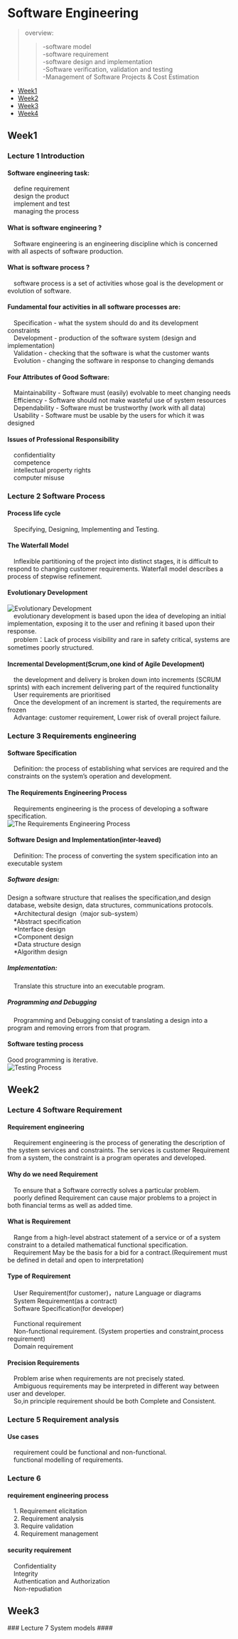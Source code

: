 # Software Engineering  

> overview:  
>> -software model  
>> -software requirement  
>> -software design and implementation  
>> -Software verification, validation and testing  
>> -Management of Software Projects & Cost Estimation


* [Week1](#1)
* [Week2](#2)
* [Week3](#3)
* [Week4](#4)



<h2 id="1">Week1</h2>

### Lecture 1  Introduction  
#### Software engineering task:
&#8195;define requirement  
&#8195;design the product  
&#8195;implement and test  
&#8195;managing the process  

#### What is software engineering ?
&#8195;Software engineering is an engineering discipline which is concerned with all aspects of software production.  
  
#### What is software process ?
&#8195;software process is a set of activities whose goal is the development or evolution of software.  

#### Fundamental four activities in all software processes are:
&#8195;Specification - what the system should do and its development constraints  
&#8195;Development - production of the software system (design and implementation)  
&#8195;Validation - checking that the software is what the customer wants  
&#8195;Evolution - changing the software in response to changing demands  

#### Four Attributes of Good Software: 
&#8195;Maintainability - Software must (easily) evolvable to meet changing needs   
&#8195;Efficiency - Software should not make wasteful use of system resources  
&#8195;Dependability - Software must be trustworthy (work with all data)  
&#8195;Usability - Software must be usable by the users for which it was designed  

#### Issues of Professional Responsibility
&#8195;confidentiality  
&#8195;competence  
&#8195;intellectual property rights  
&#8195;computer misuse  

### Lecture 2  Software Process  
#### Process life cycle
&#8195;Specifying, Designing, Implementing and Testing.

#### The Waterfall Model  
&#8195;Inflexible partitioning of the project into distinct stages, it is difficult to respond to changing customer requirements. Waterfall model describes a process of stepwise refinement.  

#### Evolutionary Development  
![Evolutionary Development](https://s1.ax1x.com/2020/10/15/0ohgF1.md.png)  
&#8195;evolutionary development is based upon the idea of developing an initial implementation, exposing it to the user and refining it based upon their response.  
&#8195;problem：Lack of process visibility and rare in safety critical, systems are sometimes poorly structured.  

#### Incremental Development(Scrum,one kind of Agile Development)
&#8195;the development and delivery is broken down into increments (SCRUM sprints) with each increment delivering part of the required functionality  
&#8195;User requirements are prioritised  
&#8195;Once the development of an increment is started, the requirements are frozen  
&#8195;Advantage: customer requirement, Lower risk of overall project failure.  

### Lecture 3  Requirements engineering  

#### Software Specification
&#8195;Definition: the process of establishing what services are required and the constraints on the system’s operation and development.  

#### The Requirements Engineering Process
&#8195;Requirements engineering is the process of developing a software specification.    
![The Requirements Engineering Process](https://s1.ax1x.com/2020/10/16/0H9hP1.md.png)  

#### Software Design and Implementation(inter-leaved)
&#8195;Definition: The process of converting the system specification into an executable system    
##### Software design:
Design a software structure that realises the specification,and design database, website design, data structures, communications protocols.  
&#8195;*Architectural design（major sub-system）  
&#8195;*Abstract specification  
&#8195;*Interface design  
&#8195;*Component design  
&#8195;*Data structure design  
&#8195;*Algorithm design  

##### Implementation:
&#8195;Translate this structure into an executable program.  

##### Programming and Debugging
&#8195;Programming and Debugging consist of translating a design into a program and removing errors from that program.  

#### Software testing process 
Good programming is iterative.  
![Testing Process](https://pic.downk.cc/item/5f8924341cd1bbb86b63ffcb.png)  

<h2 id="2">Week2</h2>  

### Lecture 4  Software Requirement
#### Requirement engineering 
&#8195;Requirement engineering is the process of generating the description of the system services and constraints. The services is customer Requirement from a system, the constraint is a program operates and developed.  
#### Why do we need Requirement 
&#8195;To ensure that a Software correctly solves a particular problem.  
&#8195;poorly defined Requirement can cause major problems to a project in both financial terms as well as added time.  

#### What is Requirement 
&#8195;Range from a high-level abstract statement of a service or of a system constraint to a detailed mathematical functional specification.  
&#8195;Requirement May be the basis for a bid for a contract.(Requirement must be defined in detail and open to interpretation)  

#### Type of Requirement 
&#8195;User Requirement(for customer)，nature Language or diagrams    
&#8195;System Requirement(as a contract)  
&#8195;Software Specification(for developer)   
&#8195;  
&#8195;Functional requirement  
&#8195;Non-functional requirement. (System properties and constraint,process requirement)    
&#8195;Domain requirement  

#### Precision Requirements 
&#8195;Problem arise when requirements are not precisely stated.  
&#8195;Ambiguous requirements may be interpreted in different way between user and developer.  
&#8195;So,in principle requirement should be both Complete and Consistent.

### Lecture 5  Requirement analysis
####  Use cases
&#8195;requirement could be functional and non-functional.  
&#8195;functional modelling of requirements.  


### Lecture 6  
####  requirement engineering process 
&#8195;1. Requirement elicitation  
&#8195;2. Requirement analysis  
&#8195;3. Require validation  
&#8195;4. Requirement management  

####  security requirement
&#8195;Confidentiality  
&#8195;Integrity  
&#8195;Authentication and Authorization  
&#8195;Non-repudiation  

<h2 id="3">Week3</h2>  
### Lecture 7  System models
#### 

